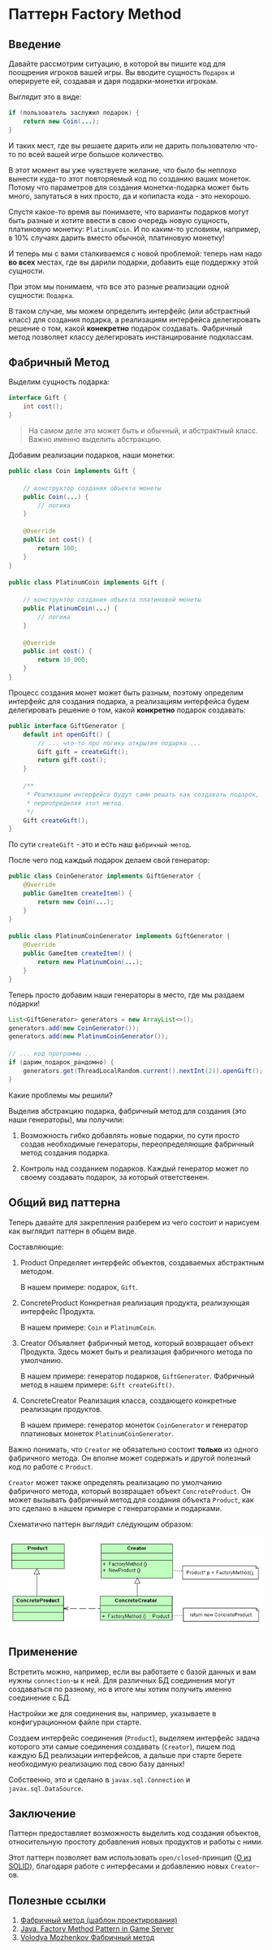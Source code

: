 # Паттерн Factory Method

## Введение

Давайте рассмотрим ситуацию, в которой вы пишите код для поощрения игроков вашей игры.
Вы вводите сущность `Подарок` и оперируете ей, создавая и даря подарки-монетки игрокам.

Выглядит это в виде:

```java
if (пользователь заслужил подарок) {
    return new Coin(...);
} 
```

И таких мест, где вы решаете дарить или не дарить пользователю что-то по всей вашей игре большое количество.

В этот момент вы уже чувствуете желание, что было бы неплохо вынести куда-то этот повторяемый код по созданию ваших монеток. Потому что параметров для создания монетки-подарка может быть много, запутаться в них просто, да и копипаста кода - это нехорошо.

Спустя какое-то время вы понимаете, что варианты подарков могут быть разные и хотите ввести в свою очередь новую сущность, платиновую монетку: `PlatinumCoin`. И по каким-то условиям, например, в 10% случаях дарить вместо обычной, платиновую монетку!

И теперь мы с вами сталкиваемся с новой проблемой: теперь нам надо **во всех** местах, где вы дарили подарки, добавить еще поддержку этой сущности.

При этом мы понимаем, что все это разные реализации одной сущности: `Подарка`.

В таком случае, мы можем определить интерфейс (или абстрактный класс) для создания подарка, а реализациям интерфейса делегировать решение о том, какой **конекретно** подарок создавать. Фабричный метод позволяет классу делегировать инстанцирование подклассам.

## Фабричный Метод

Выделим сущность подарка:

```java
interface Gift {
    int cost();
}
```

> На самом деле это может быть и обычный, и абстрактный класс.
> Важно именно выделить абстракцию.

Добавим реализации подарков, наши монетки:

```java
public class Coin implements Gift {

    // конструктор создания объекта монеты
    public Coin(...) {
        // логика
    }

    @Override
    public int cost() {
        return 100;
    }
}

public class PlatinumCoin implements Gift {

    // конструктор создания объекта платиновой монеты
    public PlatinumCoin(...) {
        // логика
    }

    @Override
    public int cost() {
        return 10_000;
    }
}
```

Процесс создания монет может быть разным, поэтому определим интерфейс для создания подарка, а реализациям интерфейса будем делегировать решение о том, какой **конкретно** подарок создавать:

```java
public interface GiftGenerator {
    default int openGift() {
        // ... что-то про логику открытия подарка ...
        Gift gift = createGift();
        return gift.cost();
    }

    /**
     * Реализации интерфейса будут сами решать как создавать подарок, 
     * переопределяя этот метод.
     */
    Gift createGift();
}
```

По сути `createGift` - это и есть наш `фабричный метод`.

После чего под каждый подарок делаем свой генератор:

```java
public class CoinGenerator implements GiftGenerator {
    @Override
    public GameItem createItem() {
        return new Coin(...);
    }
}

public class PlatinumCoinGenerator implements GiftGenerator {
    @Override
    public GameItem createItem() {
        return new PlatinumCoin(...);
    }
}
```

Теперь просто добавим наши генераторы в место, где мы раздаем подарки!

```java
List<GiftGenerator> generators = new ArrayList<>();
generators.add(new CoinGenerator());
generators.add(new PlatinumCoinGenerator());

// ... код программы ...
if (дарим_подарок_рандомно) {
    generators.get(ThreadLocalRandom.current().nextInt(2)).openGift();
}
```

Какие проблемы мы решили?

Выделив абстракцию подарка, фабричный метод для создания (это наши генераторы), мы получили:

1. Возможность гибко добавлять новые подарки, по сути просто создав необходимые генераторы, переопределяющие фабричный метод создания подарка.

2. Контроль над созданием подарков. Каждый генератор может по своему создавать подарок, за который ответственен.

## Общий вид паттерна

Теперь давайте для закрепления разберем из чего состоит и нарисуем как выглядит паттерн в общем виде.

Составляющие:

1. Product
    Определяет интерфейс объектов, создаваемых абстрактным методом.

    В нашем примере: подарок, `Gift`.

2. ConcreteProduct
    Конкретная реализация продукта, реализующая интерфейс Продукта.

    В нашем примере: `Coin` и `PlatinumCoin`.

3. Creator
    Объявляет фабричный метод, который возвращает объект Продукта. Здесь может быть и реализация фабричного метода по умолчанию.

    В нашем примере: генератор подарков, `GiftGenerator`.
    Фабричный метод в нашем примере: `Gift createGift()`.

4. ConcreteCreator
    Реализация класса, создающего конкретные реализации продуктов.

    В нашем примере: генератор монеток `CoinGenerator` и генератор платиновых монеток `PlatinumCoinGenerator`.

Важно понимать, что `Creator` не обязательно состоит **только** из одного фабричного метода. Он вполне может содержать и другой полезный код по работе с `Product`.

`Creator` может также определять реализацию по умолчанию фабричного метода, который возвращает объект `ConcreteProduct`.
Он может вызывать фабричный метод для создания объекта `Product`, как это сделано в нашем примере с генераторами и подарками.

Схематично паттерн выглядит следующим образом:

![factory method](../../images/patterns/factory_method/factory_method_pattern.png)

## Применение

Встретить можно, например, если вы работаете с базой данных и вам нужны `connection`-ы к ней. Для различных БД соединения могут создаваться по разному, но в итоге мы хотим получить именно соединение с БД.

Настройки же для соединения вы, например, указываете в конфигурационном файле при старте.

Создаем интерфейс соединения (`Product`), выделяем интерфейс задача которого эти самые соединения создавать (`Creator`), пишем под каждую БД реализации интерфейсов, а дальше при старте берете необходимую реализацию под свою базу данных!

Собственно, это и сделано в `javax.sql.Connection` и `javax.sql.DataSource`.

## Заключение

Паттерн предоставляет возможность выделить код создания объектов, относительную простоту добавления новых продуктов и работы с ними.

Этот паттерн позволяет вам использовать `open/closed`-принцип ([O из SOLID](../../oop/SOLID.md)), благодаря работе с интерфесами и добавлению новых `Creator`-ов.

## Полезные ссылки

1. [Фабричный метод (шаблон проектирования)](https://ru.wikipedia.org/wiki/%D0%A4%D0%B0%D0%B1%D1%80%D0%B8%D1%87%D0%BD%D1%8B%D0%B9_%D0%BC%D0%B5%D1%82%D0%BE%D0%B4_(%D1%88%D0%B0%D0%B1%D0%BB%D0%BE%D0%BD_%D0%BF%D1%80%D0%BE%D0%B5%D0%BA%D1%82%D0%B8%D1%80%D0%BE%D0%B2%D0%B0%D0%BD%D0%B8%D1%8F))
2. [Java. Factory Method Pattern in Game Server](https://habr.com/ru/post/571502/)
3. [Volodya Mozhenkov Фабричный метод](https://www.youtube.com/watch?v=5UqUDR6_2cY)

